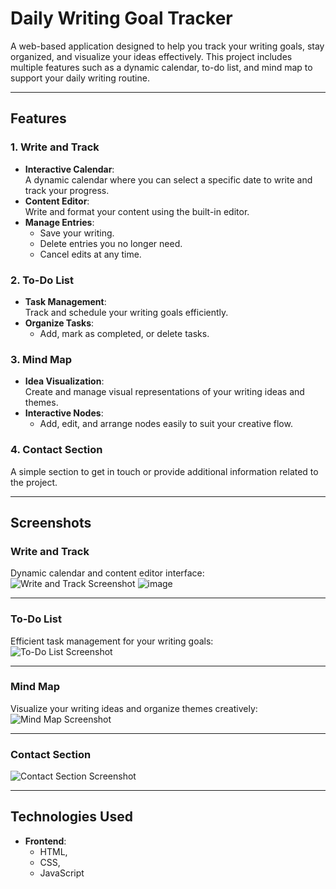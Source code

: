 # **Daily Writing Goal Tracker**

A web-based application designed to help you track your writing goals, stay organized, and visualize your ideas effectively. This project includes multiple features such as a dynamic calendar, to-do list, and mind map to support your daily writing routine.

---

## **Features**

### **1. Write and Track**  
- **Interactive Calendar**:  
  A dynamic calendar where you can select a specific date to write and track your progress.  
- **Content Editor**:  
  Write and format your content using the built-in editor.  
- **Manage Entries**:  
  - Save your writing.  
  - Delete entries you no longer need.  
  - Cancel edits at any time.  

### **2. To-Do List**  
- **Task Management**:  
  Track and schedule your writing goals efficiently.  
- **Organize Tasks**:  
  - Add, mark as completed, or delete tasks.  

### **3. Mind Map**  
- **Idea Visualization**:  
  Create and manage visual representations of your writing ideas and themes.  
- **Interactive Nodes**:  
  - Add, edit, and arrange nodes easily to suit your creative flow.  

### **4. Contact Section**  
A simple section to get in touch or provide additional information related to the project.  

---

## **Screenshots**

### **Write and Track**  
Dynamic calendar and content editor interface:  
![Write and Track Screenshot](https://github.com/user-attachments/assets/2beffde5-f348-4712-a6e6-9e2287afef7f)
![image](https://github.com/user-attachments/assets/74c0c8df-6245-42e1-b6ce-a91217bdbde8)


---

### **To-Do List**  
Efficient task management for your writing goals:  
![To-Do List Screenshot](https://github.com/user-attachments/assets/b517c046-93f7-4a8e-b63d-72dd598be231)

---

### **Mind Map**  
Visualize your writing ideas and organize themes creatively:  
![Mind Map Screenshot](https://github.com/user-attachments/assets/1fc0add4-721b-4bac-8198-a9d6760c90f2)

---

### **Contact Section**  
![Contact Section Screenshot](https://github.com/user-attachments/assets/d0dde02e-f867-4296-8b93-09eb3fc07abe)

---

## **Technologies Used**
- **Frontend**:
  - HTML,
  - CSS,
  - JavaScript  
